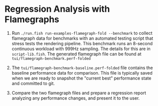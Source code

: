 # Regression Analysis with Flamegraphs

1. Run `./run.fish run-examples-flamegraph-fold --benchmark` to collect flamegraph data for
   benchmarks with an automated testing script that stress tests the rendering pipeline. This
   benchmark runs an 8-second continuous workload with 999Hz sampling. The details for this are in
   `script-lib.fish`. The generated flamegraph file can be found at
   `tui/flamegraph-benchmark.perf-folded`

2. The `tui/flamegraph-benchmark-baseline.perf-folded` file contains the baseline performance data
   for comparison. This file is typically saved when we are ready to snapshot the "current best"
   performance state and committed to git.

3. Compare the two flamegraph files and prepare a regression report analyzing any performance
   changes, and present it to the user.
